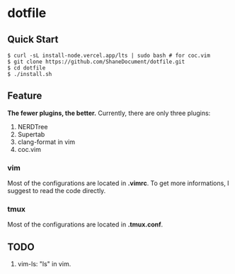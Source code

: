 # dotfile
## Quick Start
```
$ curl -sL install-node.vercel.app/lts | sudo bash # for coc.vim
$ git clone https://github.com/ShaneDocument/dotfile.git
$ cd dotfile
$ ./install.sh
```

## Feature
**The fewer plugins, the better.**
Currently, there are only three plugins:
1. NERDTree
2. Supertab
3. clang-format in vim
4. coc.vim

### vim
Most of the configurations are located in **.vimrc**. To get more informations, I suggest to read the code directly.

### tmux
Most of the configurations are located in **.tmux.conf**.


## TODO
1. vim-ls: "ls" in vim.
